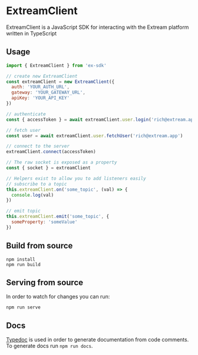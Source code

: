# ExtreamClient

ExtreamClient is a JavaScript SDK for interacting with the Extream platform written in TypeScript

## Usage

```js
import { ExtreamClient } from 'ex-sdk'

// create new ExtreamClient
const extreamClient = new ExtreamClient({
  auth: 'YOUR_AUTH_URL',
  gateway: 'YOUR_GATEWAY_URL',
  apiKey: 'YOUR_API_KEY'
})

// authenticate
const { accessToken } = await extreamClient.user.login('rich@extream.app', 'password')

// fetch user
const user = await extreamClient.user.fetchUser('rich@extream.app')

// connect to the server
extreamClient.connect(accessToken)

// The raw socket is exposed as a property
const { socket } = extreamClient

// Helpers exist to allow you to add listeners easily
// subscribe to a topic
this.extreamClient.on('some_topic', (val) => {
  console.log(val)
})

// emit topic
this.extreamClient.emit('some_topic', {
  someProperty: 'someValue'
})
```

## Build from source

```shell
npm install
npm run build
```

## Serving from source

In order to watch for changes you can run:
```shell
npm run serve
```

## Docs

[Typedoc](https://typedoc.org/) is used in order to generate documentation from code comments. To generate docs run `npm run docs`.
